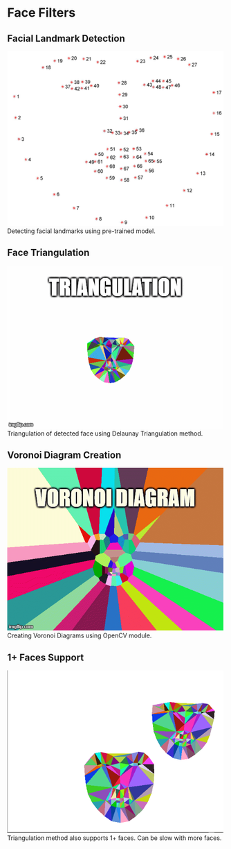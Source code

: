 # Face Filters

## Facial Landmark Detection
<img src="./results/figure_1_68.jpg" alt="Face Landmarks" width="500"/>
Detecting facial landmarks using pre-trained model.

## Face Triangulation 
<img src="./results/triangulation.gif" alt="Triangulation Demo" width="500"/>
Triangulation of detected face using Delaunay Triangulation method.

## Voronoi Diagram Creation
<img src="./results/voronoi_diagram.gif" alt="Voronoi Demo" width="500"/>
Creating Voronoi Diagrams using OpenCV module.

## 1+ Faces Support
<img src="./results/two_face.png" alt="Triangulation Two Face Demo" width="500"/>
Triangulation method also supports 1+ faces. Can be slow with more faces.
